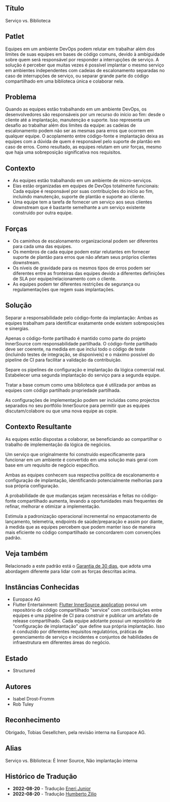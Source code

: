 ## Título

Serviço vs. Biblioteca

## Patlet

Equipes em um ambiente DevOps podem relutar em trabalhar além dos limites de suas equipes em bases de código comuns, devido à ambiguidade sobre quem será responsável por responder a interrupções de serviço. A solução é perceber que muitas vezes é possível implantar o mesmo serviço em ambientes independentes com cadeias de escalonamento separadas no caso de interrupções de serviço, ou separar grande parte do código compartilhado em uma biblioteca única e colaborar nela.

## Problema

Quando as equipes estão trabalhando em um ambiente DevOps, os desenvolvedores são responsáveis por um recurso do início ao fim: desde o cliente até a implantação, manutenção e suporte. Isso representa um desafio ao trabalhar além dos limites da equipe: as cadeias de escalonamento podem não ser as mesmas para erros que ocorrem em qualquer equipe. O acoplamento entre código-fonte e implantação deixa as equipes com a dúvida de quem é responsável pelo suporte de plantão em caso de erros. Como resultado, as equipes relutam em unir forças, mesmo que haja uma sobreposição significativa nos requisitos.

## Contexto

* As equipes estão trabalhando em um ambiente de micro-serviços.
* Elas estão organizadas em equipes de DevOps totalmente funcionais: Cada equipe é responsável por suas contribuições do início ao fim, incluindo manutenção, suporte de plantão e suporte ao cliente.
* Uma equipe tem a tarefa de fornecer um serviço aos seus clientes downstream que é bastante semelhante a um serviço existente construído por outra equipe.

## Forças

* Os caminhos de escalonamento organizacional podem ser diferentes para cada uma das equipes.
* Os membros de cada equipe podem estar relutantes em fornecer suporte de plantão para erros que não afetam seus próprios clientes downstream.
* Os níveis de gravidade para os mesmos tipos de erros podem ser diferentes entre as fronteiras das equipes devido a diferentes definições de SLA por equipe/relacionamento com o cliente.
* As equipes podem ter diferentes restrições de segurança ou regulamentações que regem suas implantações.

## Solução

Separar a responsabilidade pelo código-fonte da implantação: Ambas as equipes trabalham para
identificar exatamente onde existem sobreposições e sinergias.

Apenas o código-fonte partilhado é mantido como parte do projeto InnerSource com responsabilidade partilhada. O código-fonte partilhado deve ser coerente, na medida em que inclui todo o código de teste (incluindo testes de integração, se disponíveis) e o máximo possível do pipeline de CI para facilitar a validação da contribuição.

Separe os pipelines de configuração e implantação da lógica comercial real.
Estabelecer uma segunda implantação do serviço para a segunda equipe.

Tratar a base comum como uma biblioteca que é utilizada por ambas as equipes com código partilhado
propriedade partilhada.

As configurações de implementação podem ser incluídas como projectos separados no seu portfólio InnerSource para permitir que as equipes discutam/colabore ou que uma nova equipe as copie.

## Contexto Resultante

As equipes estão dispostas a colaborar, se beneficiando ao compartilhar o trabalho de implementação da lógica de negócios.

Um serviço que originalmente foi construído especificamente para funcionar em um ambiente é convertido em uma solução mais geral com base em um requisito de negócio específico.

Ambas as equipes conhecem sua respectiva política de escalonamento e configuração de implantação, identificando potencialmente melhorias para sua própria configuração.

A probabilidade de que mudanças sejam necessárias e feitas no código-fonte compartilhado aumenta, levando a oportunidades mais frequentes de refinar, melhorar e otimizar a implementação.

Estimula a padronização operacional incremental no empacotamento de lançamento, telemetria, endpoints de saúde/preparação e assim por diante, à medida que as equipes percebem que podem manter isso de maneira mais eficiente no código compartilhado se concordarem com convenções padrão.

## Veja também

Relacionado a este padrão está o [Garantia de 30 dias](30-day-warranty.md), que adota uma abordagem diferente para lidar com as forças descritas acima.

## Instâncias Conhecidas

* Europace AG
* Flutter Entertainment: [Flutter InnerSource application](https://innersource.flutter.com/sdlc/) possui um repositório de código compartilhado "service" com contribuições entre equipes e uma pipeline de CI para construir e publicar um artefato de release compartilhado. Cada equipe adotante possui um repositório de "configuração de implantação" que define sua própria implantação. Isso é conduzido por diferentes requisitos regulatórios, práticas de gerenciamento de serviço e incidentes e conjuntos de habilidades de infraestrutura em diferentes áreas do negócio.

## Estado

* Structured

## Autores

* Isabel Drost-Fromm
* Rob Tuley

## Reconhecimento

Obrigado, Tobias Gesellchen, pela revisão interna na Europace AG.

## Alias

Serviço vs. Biblioteca: É Inner Source, Não implantação interna

## Histórico de Tradução

- **2022-08-20** - Tradução [Eneri Junior](https://github.com/jrcosta)
- **2022-08-20** - Tradução [Humberto Zilio](https://github.com/zilio)
